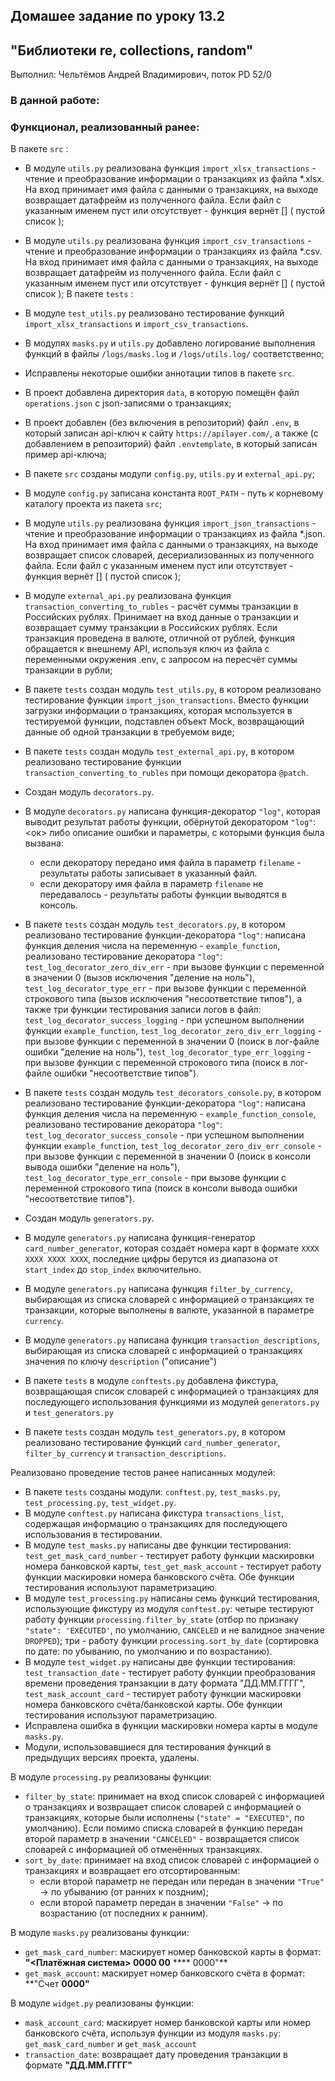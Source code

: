 ## Домашее задание по уроку 13.2

## "Библиотеки re, collections, random"

Выполнил: Чельтёмов Андрей Владимирович, поток PD 52/0

### В данной работе:

### Функционал, реализованный ранее:
В пакете `src` :
* В модуле `utils.py` реализована функция `import_xlsx_transactions` - чтение и преобразование информации о транзакциях из файла *.xlsx. На вход принимает имя файла с данными о транзакциях, на выходе возвращает датафрейм из полученного файла. Если файл с указанным именем пуст или отсутствует - функция вернёт [] ( пустой список ); 
* В модуле `utils.py` реализована функция `import_csv_transactions` - чтение и преобразование информации о транзакциях из файла *.csv. На вход принимает имя файла с данными о транзакциях, на выходе возвращает датафрейм из полученного файла. Если файл с указанным именем пуст или отсутствует - функция вернёт [] ( пустой список );
В пакете `tests` :
* В модуле  `test_utils.py` реализовано тестирование функций `import_xlsx_transactions` и `import_csv_transactions`.


* В модулях `masks.py` и `utils.py` добавлено логирование выполнения функций в файлы `/logs/masks.log` и `/logs/utils.log/` соответственно;
* Исправлены некоторые  ошибки аннотации типов в пакете `src`.

* В проект добавлена директория `data`, в которую помещён файл `operations.json` с json-записями о транзакциях;
* В проект добавлен (без включения в репозиторий) файл `.env`, в который записан api-ключ к сайту `https://apilayer.com/`, а также (с добавлением в репозиторий) файл `.envtemplate`, в который записан пример api-ключа;
* В пакете `src` созданы модули `config.py`, `utils.py` и `external_api.py`;
* В модуле `config.py` записана константа `ROOT_PATH` - путь к корневому каталогу проекта из пакета `src`;
* В модуле `utils.py` реализована функция `import_json_transactions` - чтение и преобразование информации о транзакциях из файла *.json. На вход принимает имя файла с данными о транзакциях, на выходе возвращает список словарей, десериализованных из полученного файла. Если файл с указанным именем пуст или отсутствует - функция вернёт [] ( пустой список );
* В модуле `external_api.py` реализована функция `transaction_converting_to_rubles` - расчёт суммы транзакции в Российских рублях. Принимает на вход данные о транзакции и возвращает сумму транзакции в Российских рублях. Если транзакция проведена в валюте, отличной от рублей, функция обращается к внешнему API, используя ключ из файла с переменными окружения .env, с запросом на пересчёт суммы транзакции в рубли;
* В пакете `tests` создан модуль `test_utils.py`, в котором реализовано тестирование функции `import_json_transactions`. Вместо функции загрузки информации о транзакциях, которая мспользуется в тестируемой функции, подставлен объект Mock, возвращающий данные об одной транзакции в требуемом виде;
* В пакете `tests` создан модуль `test_external_api.py`, в котором реализовано тестирование функции `transaction_converting_to_rubles` при помощи декоратора `@patch`.

* Создан модуль `decorators.py`.
* В модуле `decorators.py` написана функция-декоратор `"log"`, которая выводит результат работы функции, обёрнутой декоратором `"log"`: <ок> либо описание ошибки и параметры, с которыми функция была вызвана:
  * если декоратору передано имя файла в параметр `filename` - результаты работы записывает в указанный файл.
  * если декоратору имя файла в параметр `filename` не передавалось - результаты работы функции выводятся в консоль.
* В пакете `tests` создан модуль `test_decorators.py`, в котором реализовано тестирование функции-декоратора `"log"`: написана функция деления числа на переменную - `example_function`, реализовано тестирование декоратора `"log"`: `test_log_decorator_zero_div_err` - при вызове функции с переменной в значении 0 (вызов исключения "деление на ноль"), `test_log_decorator_type_err` - при вызове функции с переменной строкового типа (вызов исключения "несоответствие типов"), а также три функции тестирования записи логов в файл: `test_log_decorator_success_logging` - при успешном выполнении функции `example_function`, `test_log_decorator_zero_div_err_logging` - при вызове функции с переменной в значении 0 (поиск в лог-файле ошибки "деление на ноль"), `test_log_decorator_type_err_logging` - при вызове функции с переменной строкового типа (поиск в лог-файле ошибки "несоответствие типов").
* В пакете `tests` создан модуль `test_decorators_console.py`, в котором реализовано тестирование функции-декоратора `"log"`: написана функция деления числа на переменную - `example_function_console`, реализовано тестирование декоратора `"log"`: `test_log_decorator_success_console` - при успешном выполнении функции `example_function`, `test_log_decorator_zero_div_err_console` - при вызове функции с переменной в значении 0 (поиск в консоли вывода ошибки "деление на ноль"), `test_log_decorator_type_err_console` - при вызове функции с переменной строкового типа (поиск в консоли вывода ошибки "несоответствие типов").


* Создан модуль `generators.py`.
* В модуле `generators.py` написана функция-генератор `card_number_generator`, которая создаёт номера карт в формате `XXXX XXXX XXXX XXXX`, последние цифры берутся из диапазона от `start_index` до `stop_index` включительно.
* В модуле `generators.py` написана функция `filter_by_currency`, выбирающая из списка словарей с информацией о транзакциях те транзакции, которые выполнены в валюте, указанной в параметре `currency`.
* В модуле `generators.py` написана функция `transaction_descriptions`, выбирающая из списка словарей с информацией о транзакциях значения по ключу `description` ("описание")
* В пакете `tests` в модуле `conftests.py` добавлена фикстура, возвращающая список словарей с информацией о транзакциях для последующего использования функциями из модулей `generators.py` и `test_generators.py` 
* В пакете `tests` создан модуль `test_generators.py`, в котором реализовано тестирование функций `card_number_generator`, `filter_by_currency` и `transaction_descriptions`. 

Реализовано проведение тестов ранее написанных модулей:
* В пакете `tests` созданы модули: `conftest.py`, `test_masks.py`, `test_processing.py`, `test_widget.py`. 
* В модуле `conftest.py` написана фикстура `transactions_list`, содержащая информацию о транзакциях для последующего использования в тестировании.
* В модуле `test_masks.py` написаны две функции тестирования: `test_get_mask_card_number` - тестирует работу функции маскировки номера банковской карты, `test_get_mask_account` - тестирует работу функции маскировки номера банковского счёта. Обе функции тестирования используют параметризацию.
* В модуле `test_processing.py` написаны семь функций тестирования, использующие фикстуру из модуля `conftest.py`: четыре тестируют работу функции `processing.filter_by_state` (отбор по признаку `"state": 'EXECUTED'`, по умолчанию, `CANCELED` и не валидное значение `DROPPED`); три - работу функции `processing.sort_by_date` (сортировка по дате: по убыванию, по умолчанию и по возрастанию).
* В модуле `test_widget.py` написаны две функции тестирования: `test_transaction_date` - тестирует работу функции преобразования времени проведения транзакции в дату формата "ДД.ММ.ГГГГ", `test_mask_account_card` - тестирует работу функции маскировки номера банковского счёта/банковской карты. Обе функции тестирования используют параметризацию.
* Исправлена ошибка в функции маскировки номера карты в модуле `masks.py`.
* Модули, использовавшиеся для тестирования функций в предыдущих версиях проекта, удалены.

В модуле `processing.py` реализованы функции:

* `filter_by_state`: принимает на вход список словарей с информацией о транзакциях и возвращает список словарей с информацией о транзакциях, которые были исполнены (`"state" = "EXECUTED"`, по умолчанию). Если помимо списка словарей в функцию передан второй параметр в значении `"CANCELED"` - возвращается список словарей с информацией об отменённых транзакциях.
* `sort_by_date`: принимает на вход список словарей с информацией о транзакциях и возвращает его отсортированным:
    - если второй параметр не передан или передан в значении `"True"` -> по убыванию (от ранних к поздним);
    - если второй параметр передан в значении `"False"` -> по возрастанию (от последних к ранним).

В модуле `masks.py` реализованы функции:

* `get_mask_card_number`: маскирует номер банковской карты в формат: **"<Платёжная система> 0000 00** **** 0000"**
* `get_mask_account`: маскирует номер банковского счёта в формат: **"Счет **0000"**

В модуле `widget.py` реализованы функции:

* `mask_account_card`: маскирует номер банковской карты или номер банковского счёта, используя функции из модуля `masks.py`: `get_mask_card_number` и `get_mask_account` 
* `transaction_date`: возвращает дату проведения транзакции в формате **"ДД.ММ.ГГГГ"**